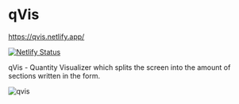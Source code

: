 # qVis

https://qvis.netlify.app/

[![Netlify Status](https://api.netlify.com/api/v1/badges/d5b0157b-9e94-43a1-ae43-cb0207e0d854/deploy-status)](https://app.netlify.com/sites/qvis/deploys)

qVis - Quantity Visualizer which splits the screen into the amount of sections written in the form.

![qvis](https://github.com/user-attachments/assets/7fc1a157-06dd-44d9-a658-ac567ddba0a7)
